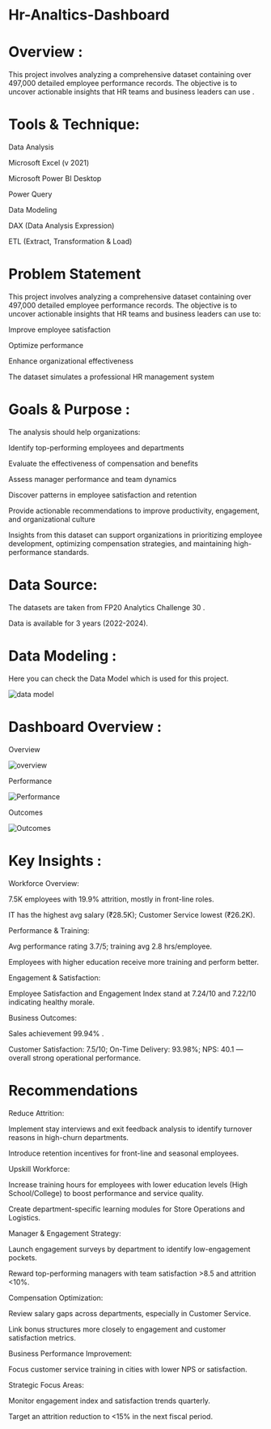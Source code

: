 # Hr-Analtics-Dashboard

# Overview :

This project involves analyzing a comprehensive dataset containing over 497,000 detailed employee performance records. The objective is to uncover actionable insights that HR teams and business leaders can use .


#  Tools & Technique:

Data Analysis

Microsoft Excel (v 2021)

Microsoft Power BI Desktop

Power Query

Data Modeling

DAX (Data Analysis Expression)

ETL (Extract, Transformation & Load)

# Problem Statement

This project involves analyzing a comprehensive dataset containing over 497,000 detailed employee performance records. The objective is to uncover actionable insights that HR teams and business leaders can use to:

Improve employee satisfaction

Optimize performance

Enhance organizational effectiveness

The dataset simulates a professional HR management system 

# Goals & Purpose : 

The analysis should help organizations:

Identify top-performing employees and departments

Evaluate the effectiveness of compensation and benefits

Assess manager performance and team dynamics

Discover patterns in employee satisfaction and retention

Provide actionable recommendations to improve productivity, engagement, and organizational culture

Insights from this dataset can support organizations in prioritizing employee development, optimizing compensation strategies, and maintaining high-performance standards.

# Data Source:

The datasets are taken from FP20 Analytics Challenge 30 .

Data is available for 3 years (2022-2024).

# Data Modeling : 
Here you can check the Data Model which is used for this project.

![data model](https://github.com/Shumaila-Hasan/Hr-Analtics-Dashboard/blob/main/data%20modelling.png)


# Dashboard Overview :

Overview


![overview](https://github.com/Shumaila-Hasan/Hr-Analtics-Dashboard/blob/main/Overview.png)

Performance


![Performance](https://github.com/Shumaila-Hasan/Hr-Analtics-Dashboard/blob/main/Performance.png)

Outcomes


![Outcomes](https://github.com/Shumaila-Hasan/Hr-Analtics-Dashboard/blob/main/Outcomes.png)



#  Key Insights : 

Workforce Overview:

7.5K employees with 19.9% attrition, mostly in front-line roles.

IT has the highest avg salary (₹28.5K); Customer Service lowest (₹26.2K).


Performance & Training:

Avg performance rating 3.7/5; training avg 2.8 hrs/employee.

Employees with higher education receive more training and perform better.

Engagement & Satisfaction:

Employee Satisfaction and Engagement Index stand at 7.24/10 and 7.22/10 indicating healthy morale.

Business Outcomes:

Sales achievement 99.94% .

Customer Satisfaction: 7.5/10; On-Time Delivery: 93.98%; NPS: 40.1 — overall strong operational performance.


# Recommendations

Reduce Attrition:

Implement stay interviews and exit feedback analysis to identify turnover reasons in high-churn departments.

Introduce retention incentives for front-line and seasonal employees.

Upskill Workforce:

Increase training hours for employees with lower education levels (High School/College) to boost performance and service quality.

Create department-specific learning modules for Store Operations and Logistics.

Manager & Engagement Strategy:

Launch engagement surveys by department to identify low-engagement pockets.

Reward top-performing managers with team satisfaction >8.5 and attrition <10%.

Compensation Optimization:

Review salary gaps across departments, especially in Customer Service.

Link bonus structures more closely to engagement and customer satisfaction metrics.

Business Performance Improvement:

Focus customer service training in cities with lower NPS or satisfaction.

Strategic Focus Areas:

Monitor engagement index and satisfaction trends quarterly.

Target an attrition reduction to <15% in the next fiscal period.


